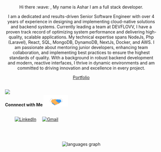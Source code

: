 <p align="center">Hi there  :wave: , My name is Ashar I am a full stack developer.</p>
<p align="center">
  I am a dedicated and results-driven Senior Software Engineer with over 4 years of experience in designing and implementing cloud-native solutions and backend systems. Currently leading a team at DEVFLOVV, I have a proven track record of optimizing system performance and delivering high-quality, scalable applications. My technical expertise spans NodeJs, Php (Laravel), React, SQL, MongoDB, DynamoDB, NextJs, Docker, and AWS. I am passionate about mentoring junior developers, enhancing team collaboration, and implementing best practices to ensure the highest standards of quality. With a background in robust backend development and modern, reactive interfaces, I thrive in dynamic environments and am committed to driving innovation and excellence in every project.
</p>

<p align='center'><a  href='https://asharsal.github.io/portfolio/' target='_blank' >Portfolio</a> </p>

<br>


<img src="https://user-images.githubusercontent.com/73097560/115834477-dbab4500-a447-11eb-908a-139a6edaec5c.gif">

<div>
  <b> Connnect with Me </b><img src="https://github.com/0xAbdulKhalid/0xAbdulKhalid/raw/main/assets/mdImages/handshake.gif" width ="80">
</div>


<br/>

&nbsp; &nbsp; &nbsp; &nbsp; <a href="https://www.linkedin.com/in/ashar-saleem-94976a114/"><img width="105px" alt="LinkedIn" src="https://img.shields.io/badge/LinkedIn%20-%230077B5.svg?&style=flat&logo=linkedin&logoColor=white"/></a> &nbsp;&nbsp;&nbsp;
<a href="mailto:asharsaleem4@gmail.com"><img width="85px" alt="Gmail" src="https://img.shields.io/badge/Gmail-D14836?style=flat&logo=gmail&logoColor=white" /></a> &nbsp; &nbsp; 

</br>


<div>
  
  
<br>
<div align='left'>


<br>
<div align="center">
  <img src="https://github-readme-stats.vercel.app/api/top-langs?username=asharsal&locale=en&hide_title=false&layout=compact&card_width=320&langs_count=5&theme=dracula&hide_border=false" height="150" alt="languages graph"  />
</div>

<br>

